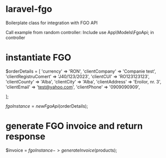 # laravel-fgo

Boilerplate class for integration with FGO API


Call example from random controller:
Include use App\Models\FgoApi; in controller

# instantiate FGO
$orderDetails = [
    'currency' => 'RON',
    'clientCompany' => 'Companie test',
    'clientRegistruComert' => 'J40/123/2023',
    'clientCUI' => 'RO123123123',
    'clientCounty' => 'Alba',
    'clientCity' => 'Alba',
    'clientAddress' => 'Eroilor, nr. 3',
    'clientEmail' => 'test@yahoo.com',
    'clientPhone' => '0909090909',
    
];

$fgoInstance = new FgoApi($orderDetails);

# generate FGO invoice and return response
$invoice = $fgoInstance->generateInvoice($products);
